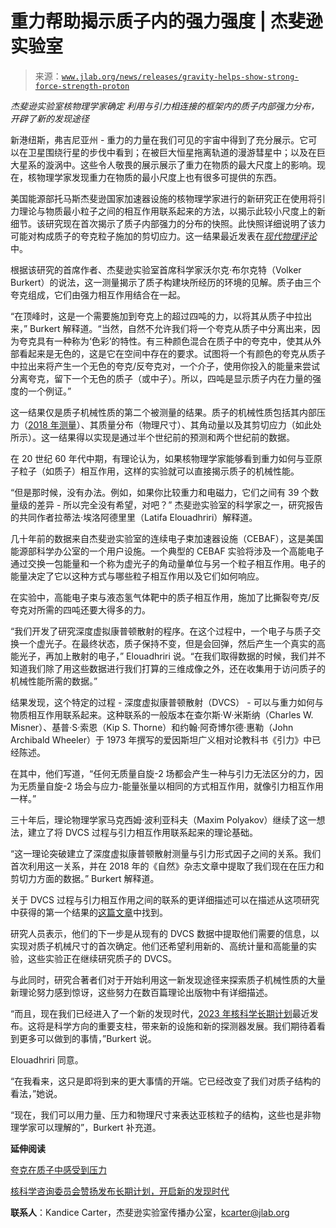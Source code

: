 <!--yml

类别：未分类

日期：2024 年 5 月 27 日 15:17:17

-->

# 重力帮助揭示质子内的强力强度 | 杰斐逊实验室

> 来源：[`www.jlab.org/news/releases/gravity-helps-show-strong-force-strength-proton`](https://www.jlab.org/news/releases/gravity-helps-show-strong-force-strength-proton)

*杰斐逊实验室核物理学家确定* *利用与引力相连接的框架内的质子内部强力分布，开辟了新的发现途径*

新港纽斯，弗吉尼亚州 - 重力的力量在我们可见的宇宙中得到了充分展示。它可以在卫星围绕行星的步伐中看到；在被巨大恒星拖离轨道的漫游彗星中；以及在巨大星系的漩涡中。这些令人敬畏的展示展示了重力在物质的最大尺度上的影响。现在，核物理学家发现重力在物质的最小尺度上也有很多可提供的东西。

美国能源部托马斯杰斐逊国家加速器设施的核物理学家进行的新研究正在使用将引力理论与物质最小粒子之间的相互作用联系起来的方法，以揭示此较小尺度上的新细节。该研究现在首次揭示了质子内部强力的分布的快照。此快照详细说明了该力可能对构成质子的夸克粒子施加的剪切应力。这一结果最近发表在[*现代物理评论*](https://journals.aps.org/rmp/abstract/10.1103/RevModPhys.95.041002)中。

根据该研究的首席作者、杰斐逊实验室首席科学家沃尔克·布尔克特（Volker Burkert）的说法，这一测量揭示了质子构建块所经历的环境的见解。质子由三个夸克组成，它们由强力相互作用结合在一起。

“在顶峰时，这是一个需要施加到夸克上的超过四吨的力，以将其从质子中拉出来，” Burkert 解释道。“当然，自然不允许我们将一个夸克从质子中分离出来，因为夸克具有一种称为‘色彩’的特性。有三种颜色混合在质子中的夸克中，使其从外部看起来是无色的，这是它在空间中存在的要求。试图将一个有颜色的夸克从质子中拉出来将产生一个无色的夸克/反夸克对，一个介子，使用你投入的能量来尝试分离夸克，留下一个无色的质子（或中子）。所以，四吨是显示质子内在力量的强度的一个例证。”

这一结果仅是质子机械性质的第二个被测量的结果。质子的机械性质包括其内部压力（[2018 年测量](https://www.jlab.org/news/releases/quarks-feel-pressure-proton)）、其质量分布（物理尺寸）、其角动量以及其剪切应力（如此处所示）。这一结果得以实现是通过半个世纪前的预测和两个世纪前的数据。

在 20 世纪 60 年代中期，有理论认为，如果核物理学家能够看到重力如何与亚原子粒子（如质子）相互作用，这样的实验就可以直接揭示质子的机械性能。

“但是那时候，没有办法。例如，如果你比较重力和电磁力，它们之间有 39 个数量级的差异 - 所以完全没有希望，对吧？” 杰斐逊实验室的科学家之一，研究报告的共同作者拉蒂法·埃洛阿德里里（Latifa Elouadhriri）解释道。

几十年前的数据来自杰斐逊实验室的连续电子束加速器设施（CEBAF），这是美国能源部科学办公室的一个用户设施。一个典型的 CEBAF 实验将涉及一个高能电子通过交换一包能量和一个称为虚光子的角动量单位与另一个粒子相互作用。电子的能量决定了它以这种方式与哪些粒子相互作用以及它们如何响应。

在实验中，高能电子束与液态氢气体靶中的质子相互作用，施加了比撕裂夸克/反夸克对所需的四吨还要大得多的力。

“我们开发了研究深度虚拟康普顿散射的程序。在这个过程中，一个电子与质子交换一个虚光子。在最终状态，质子保持不变，但是会回弹，然后产生一个真实的高能光子，再加上散射的电子，” Elouadhriri 说。“在我们取得数据的时候，我们并不知道我们除了用这些数据进行我们打算的三维成像之外，还在收集用于访问质子的机械性能所需的数据。”

结果发现，这个特定的过程 - 深度虚拟康普顿散射（DVCS） - 可以与重力如何与物质相互作用联系起来。这种联系的一般版本在查尔斯·W·米斯纳（Charles W. Misner）、基普·S·索恩（Kip S. Thorne）和约翰·阿奇博尔德·惠勒（John Archibald Wheeler）于 1973 年撰写的爱因斯坦广义相对论教科书《引力》中已经陈述。

在其中，他们写道，“任何无质量自旋-2 场都会产生一种与引力无法区分的力，因为无质量自旋-2 场会与应力-能量张量以相同的方式相互作用，就像引力相互作用一样。”

三十年后，理论物理学家马克西姆·波利亚科夫（Maxim Polyakov）继续了这一想法，建立了将 DVCS 过程与引力相互作用联系起来的理论基础。

“这一理论突破建立了深度虚拟康普顿散射测量与引力形式因子之间的关系。我们首次利用这一关系，并在 2018 年的《自然》杂志文章中提取了我们现在在压力和剪切力方面的数据。” Burkert 解释道。

关于 DVCS 过程与引力相互作用之间的联系的更详细描述可以在描述从这项研究中获得的第一个结果的[这篇文章](https://www.jlab.org/news/releases/quarks-feel-pressure-proton)中找到。

研究人员表示，他们的下一步是从现有的 DVCS 数据中提取他们需要的信息，以实现对质子机械尺寸的首次确定。他们还希望利用新的、高统计量和高能量的实验，这些实验正在继续研究质子的 DVCS。

与此同时，研究合著者们对于开始利用这一新发现途径来探索质子机械性质的大量新理论努力感到惊讶，这些努力在数百篇理论出版物中有详细描述。

“而且，现在我们已经进入了一个新的发现时代，[2023 年核科学长期计划](https://science.osti.gov/-/media/np/nsac/pdf/202310/NSAC_LRP_2023.pdf)最近发布。这将是科学方向的重要支柱，带来新的设施和新的探测器发展。我们期待着看到更多可以做到的事情，”Burkert 说。

Elouadhriri 同意。

“在我看来，这只是即将到来的更大事情的开端。它已经改变了我们对质子结构的看法，”她说。

“现在，我们可以用力量、压力和物理尺寸来表达亚核粒子的结构，这些也是非物理学家可以理解的”，Burkert 补充道。

**延伸阅读**

[夸克在质子中感受到压力](https://www.jlab.org/news/releases/quarks-feel-pressure-proton)

[核科学咨询委员会赞扬发布长期计划，开启新的发现时代](https://www.jlab.org/news/releases/nuclear-science-advisory-committee-hails-new-era-discovery-release-long-range-plan)

**联系人**：Kandice Carter，杰斐逊实验室传播办公室，kcarter@jlab.org

